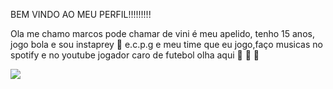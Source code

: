 BEM VINDO AO MEU PERFIL!!!!!!!!!


Ola me chamo marcos pode chamar de vini é meu apelido, tenho 15 anos, jogo bola e sou instaprey 💯
e.c.p.g e meu time que eu jogo,faço musicas no spotify e no youtube
jogador caro de futebol olha aqui 🥇 🥈 🥉






![](https://media1.tenor.com/m/syqk8AK7JAsAAAAd/muito-feliz-palmeiras.gif)
